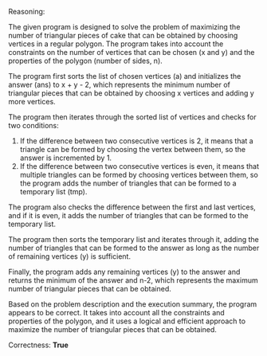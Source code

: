 Reasoning:

The given program is designed to solve the problem of maximizing the number of triangular pieces of cake that can be obtained by choosing vertices in a regular polygon. The program takes into account the constraints on the number of vertices that can be chosen (x and y) and the properties of the polygon (number of sides, n).

The program first sorts the list of chosen vertices (a) and initializes the answer (ans) to x + y - 2, which represents the minimum number of triangular pieces that can be obtained by choosing x vertices and adding y more vertices.

The program then iterates through the sorted list of vertices and checks for two conditions:

1. If the difference between two consecutive vertices is 2, it means that a triangle can be formed by choosing the vertex between them, so the answer is incremented by 1.
2. If the difference between two consecutive vertices is even, it means that multiple triangles can be formed by choosing vertices between them, so the program adds the number of triangles that can be formed to a temporary list (tmp).

The program also checks the difference between the first and last vertices, and if it is even, it adds the number of triangles that can be formed to the temporary list.

The program then sorts the temporary list and iterates through it, adding the number of triangles that can be formed to the answer as long as the number of remaining vertices (y) is sufficient.

Finally, the program adds any remaining vertices (y) to the answer and returns the minimum of the answer and n-2, which represents the maximum number of triangular pieces that can be obtained.

Based on the problem description and the execution summary, the program appears to be correct. It takes into account all the constraints and properties of the polygon, and it uses a logical and efficient approach to maximize the number of triangular pieces that can be obtained.

Correctness: **True**